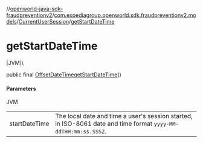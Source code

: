 //[openworld-java-sdk-fraudpreventionv2](../../../index.md)/[com.expediagroup.openworld.sdk.fraudpreventionv2.models](../index.md)/[CurrentUserSession](index.md)/[getStartDateTime](get-start-date-time.md)

# getStartDateTime

[JVM]\

public final [OffsetDateTime](https://docs.oracle.com/javase/8/docs/api/java/time/OffsetDateTime.html)[getStartDateTime](get-start-date-time.md)()

#### Parameters

JVM

| | |
|---|---|
| startDateTime | The local date and time a user's session started, in ISO-8061 date and time format `yyyy-MM-ddTHH:mm:ss.SSSZ`. |
